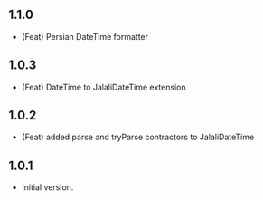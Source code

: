 ## 1.1.0

- (Feat) Persian DateTime formatter

## 1.0.3

- (Feat) DateTime to JalaliDateTime extension

## 1.0.2

- (Feat) added parse and tryParse contractors to JalaliDateTime

## 1.0.1

- Initial version.
